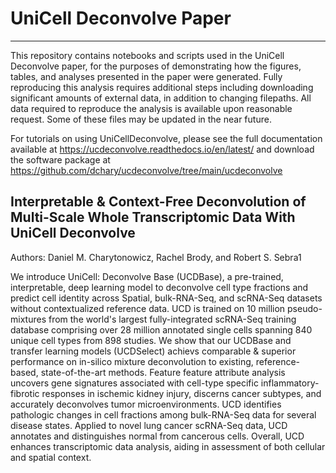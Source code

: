 # UniCell Deconvolve Paper
----------------------------------
This repository contains notebooks and scripts used in the UniCell Deconvolve paper, for the purposes of demonstrating how the figures, tables, and analyses presented in the paper were generated. Fully reproducing this analysis requires additional steps including downloading significant amounts of external data, in addition to changing filepaths. All data required to reproduce the analysis is available upon reasonable request. Some of these files may be updated in the near future.

For tutorials on using UniCellDeconvolve, please see the full documentation available at https://ucdeconvolve.readthedocs.io/en/latest/ and download the software package at https://github.com/dchary/ucdeconvolve/tree/main/ucdeconvolve

Interpretable & Context-Free Deconvolution of Multi-Scale Whole Transcriptomic Data With UniCell Deconvolve
----------------------------------
Authors: Daniel M. Charytonowicz, Rachel Brody, and Robert S. Sebra1

We introduce UniCell: Deconvolve Base (UCDBase), a pre-trained, interpretable, deep learning model to deconvolve cell type fractions and predict cell identity across Spatial, bulk-RNA-Seq, and scRNA-Seq datasets without contextualized reference data. UCD is trained on 10 million pseudo-mixtures from the world's largest fully-integrated scRNA-Seq training database comprising over 28 million annotated single cells spanning 840 unique cell types from 898 studies. We show that our UCDBase and transfer learning models (UCDSelect) achievs comparable & superior performance on in-silico mixture deconvolution to existing, reference-based, state-of-the-art methods. Feature feature attribute analysis uncovers gene signatures associated with cell-type specific inflammatory-fibrotic responses in ischemic kidney injury, discerns cancer subtypes, and accurately deconvolves tumor microenvironments. UCD identifies pathologic changes in cell fractions among bulk-RNA-Seq data for several disease states. Applied to novel lung cancer scRNA-Seq data, UCD annotates and distinguishes normal from cancerous cells. Overall, UCD enhances transcriptomic data analysis, aiding in assessment of both cellular and spatial context.
